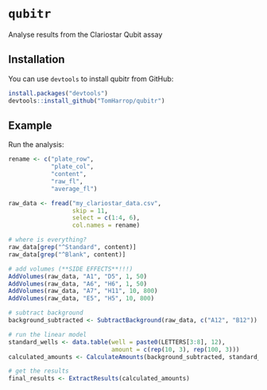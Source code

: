 
<!-- README.md is generated from README.Rmd. Please edit that file -->

# `qubitr`

Analyse results from the Clariostar Qubit assay

## Installation

You can use `devtools` to install qubitr from GitHub:

``` r
install.packages("devtools")
devtools::install_github("TomHarrop/qubitr")
```

## Example

Run the analysis:

``` r
rename <- c("plate_row",
            "plate_col",
            "content",
            "raw_fl",
            "average_fl")

raw_data <- fread("my_clariostar_data.csv",
                  skip = 11,
                  select = c(1:4, 6),
                  col.names = rename)

# where is everything?
raw_data[grep("^Standard", content)]
raw_data[grep("^Blank", content)]

# add volumes (**SIDE EFFECTS**!!!)
AddVolumes(raw_data, "A1", "D5", 1, 50)
AddVolumes(raw_data, "A6", "H6", 1, 50)
AddVolumes(raw_data, "A7", "H11", 10, 800)
AddVolumes(raw_data, "E5", "H5", 10, 800)

# subtract background
background_subtracted <- SubtractBackground(raw_data, c("A12", "B12"))

# run the linear model
standard_wells <- data.table(well = paste0(LETTERS[3:8], 12),
                             amount = c(rep(10, 3), rep(100, 3)))
calculated_amounts <- CalculateAmounts(background_subtracted, standard_wells)

# get the results
final_results <- ExtractResults(calculated_amounts)
```
